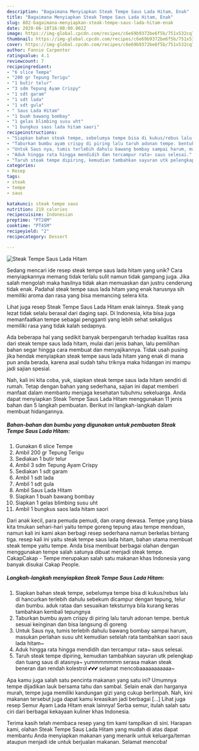 ```yaml
---
description: "Bagaimana Menyiapkan Steak Tempe Saus Lada Hitam, Enak"
title: "Bagaimana Menyiapkan Steak Tempe Saus Lada Hitam, Enak"
slug: 802-bagaimana-menyiapkan-steak-tempe-saus-lada-hitam-enak
date: 2020-06-18T16:08:00.002Z
image: https://img-global.cpcdn.com/recipes/c6e69b9372be6f5b/751x532cq70/steak-tempe-saus-lada-hitam-foto-resep-utama.jpg
thumbnail: https://img-global.cpcdn.com/recipes/c6e69b9372be6f5b/751x532cq70/steak-tempe-saus-lada-hitam-foto-resep-utama.jpg
cover: https://img-global.cpcdn.com/recipes/c6e69b9372be6f5b/751x532cq70/steak-tempe-saus-lada-hitam-foto-resep-utama.jpg
author: Fannie Carpenter
ratingvalue: 4.1
reviewcount: 7
recipeingredient:
- "6 slice Tempe"
- "200 gr Tepung Terigu"
- "1 butir telur"
- "3 sdm Tepung Ayam Crispy"
- "1 sdt garam"
- "1 sdt lada"
- "1 sdt gula"
- " Saus Lada Hitam"
- "1 buah bawang bombay"
- "1 gelas blimbing susu uht"
- "1 bungkus saos lada hitam saori"
recipeinstructions:
- "Siapkan bahan steak tempe, sebelumya tempe bisa di kukus/rebus lalu di hancurkan terlebih dahulu sebekum dicampur dengan tepung, telur dan bumbu. aduk rataa dan sesuaikan teksturnya bila kurang keras tambahkan kembali tepungnya"
- "Taburkan bumbu ayam crispy di piring lalu taruh adonan tempe. bentuk sesuai keinginan dan bisa langsung di goreng"
- "Untuk Saus nya, tumis terlebih dahulu bawang bombay sampai harum, masukan perlahan susu uht kemudian setelah rata tambahkan saori saus lada hitam~"
- "Aduk hingga rata hingga mendidih dan tercampur rata~ saus selesai."
- "Taruh steak tempe dipiring, kemudian tambahkan sayuran utk pelengkap dan tuang saus di atasnya~ yummmmmmm serasa makan steak beneran dan rendah kolestrol 💕💕💕 selamat mencobaaaaaaaaaaa~"
categories:
- Resep
tags:
- steak
- tempe
- saus

katakunci: steak tempe saus 
nutrition: 219 calories
recipecuisine: Indonesian
preptime: "PT28M"
cooktime: "PT45M"
recipeyield: "2"
recipecategory: Dessert

---
```



![Steak Tempe Saus Lada Hitam](https://img-global.cpcdn.com/recipes/c6e69b9372be6f5b/751x532cq70/steak-tempe-saus-lada-hitam-foto-resep-utama.jpg)

Sedang mencari ide resep steak tempe saus lada hitam yang unik? Cara menyiapkannya memang tidak terlalu sulit namun tidak gampang juga. Jika salah mengolah maka hasilnya tidak akan memuaskan dan justru cenderung tidak enak. Padahal steak tempe saus lada hitam yang enak harusnya sih memiliki aroma dan rasa yang bisa memancing selera kita.

Lihat juga resep Steak Tempe Saus Lada Hitam enak lainnya. Steak yang lezat tidak selalu berasal dari daging sapi. Di Indonesia, kita bisa juga memanfaatkan tempe sebagai pengganti yang lebih sehat sekaligus memiliki rasa yang tidak kalah sedapnya.

Ada beberapa hal yang sedikit banyak berpengaruh terhadap kualitas rasa dari steak tempe saus lada hitam, mulai dari jenis bahan, lalu pemilihan bahan segar hingga cara membuat dan menyajikannya. Tidak usah pusing jika hendak menyiapkan steak tempe saus lada hitam yang enak di mana pun anda berada, karena asal sudah tahu triknya maka hidangan ini mampu jadi sajian spesial.


Nah, kali ini kita coba, yuk, siapkan steak tempe saus lada hitam sendiri di rumah. Tetap dengan bahan yang sederhana, sajian ini dapat memberi manfaat dalam membantu menjaga kesehatan tubuhmu sekeluarga. Anda dapat menyiapkan Steak Tempe Saus Lada Hitam menggunakan 11 jenis bahan dan 5 langkah pembuatan. Berikut ini langkah-langkah dalam membuat hidangannya.

<!--inarticleads1-->

##### Bahan-bahan dan bumbu yang digunakan untuk pembuatan Steak Tempe Saus Lada Hitam:

1. Gunakan 6 slice Tempe
1. Ambil 200 gr Tepung Terigu
1. Sediakan 1 butir telur
1. Ambil 3 sdm Tepung Ayam Crispy
1. Sediakan 1 sdt garam
1. Ambil 1 sdt lada
1. Ambil 1 sdt gula
1. Ambil  Saus Lada Hitam
1. Siapkan 1 buah bawang bombay
1. Siapkan 1 gelas blimbing susu uht
1. Ambil 1 bungkus saos lada hitam saori


Dari anak kecil, para pemuda pemudi, dan orang dewasa. Tempe yang biasa kita tmukan sehari-hari yaitu tempe goreng tepung atau tempe mendoan, namun kali ini kami akan berbagi resep sederhana namun berkelas bintang tiga. resep kali ini yaitu steak tempe saus lada hitam, bahan utama membuat steak tempe yaitu tempe. Anda bisa membuat berbagai olahan dengan menggunakan tempe salah satunya dibuat menjadi steak tempe. CakapCakap - Tempe merupakan salah satu makanan khas Indonesia yang banyak disukai Cakap People. 

<!--inarticleads2-->

##### Langkah-langkah menyiapkan Steak Tempe Saus Lada Hitam:

1. Siapkan bahan steak tempe, sebelumya tempe bisa di kukus/rebus lalu di hancurkan terlebih dahulu sebekum dicampur dengan tepung, telur dan bumbu. aduk rataa dan sesuaikan teksturnya bila kurang keras tambahkan kembali tepungnya
1. Taburkan bumbu ayam crispy di piring lalu taruh adonan tempe. bentuk sesuai keinginan dan bisa langsung di goreng
1. Untuk Saus nya, tumis terlebih dahulu bawang bombay sampai harum, masukan perlahan susu uht kemudian setelah rata tambahkan saori saus lada hitam~
1. Aduk hingga rata hingga mendidih dan tercampur rata~ saus selesai.
1. Taruh steak tempe dipiring, kemudian tambahkan sayuran utk pelengkap dan tuang saus di atasnya~ yummmmmmm serasa makan steak beneran dan rendah kolestrol 💕💕💕 selamat mencobaaaaaaaaaaa~


Apa kamu juga salah satu pencinta makanan yang satu ini? Umumnya tempe dijadikan lauk bersama tahu dan sambal. Selain enak dan harganya murah, tempe juga memiliki kandungan gizi yang cukup berlimpah. Nah, kini makanan tersebut juga dapat kamu kreasikan jadi berbagai […] Lihat juga resep Semur Ayam Lada Hitam enak lainnya! Serba semur, itulah salah satu ciri dari berbagai kekayaan kuliner khas Indonesia. 

Terima kasih telah membaca resep yang tim kami tampilkan di sini. Harapan kami, olahan Steak Tempe Saus Lada Hitam yang mudah di atas dapat membantu Anda menyiapkan makanan yang menarik untuk keluarga/teman ataupun menjadi ide untuk berjualan makanan. Selamat mencoba!
